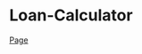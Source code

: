 # Loan-Calculator
<a href="https://yasin-yilmazz.github.io/Loan-Calculator/" target="_blank">Page</a>
